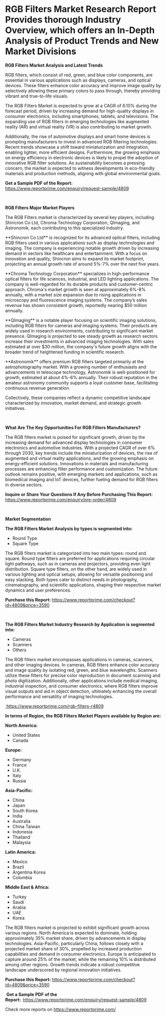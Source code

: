 <p><h1>RGB Filters Market Research Report Provides thorough Industry Overview, which offers an In-Depth Analysis of Product Trends and New Market Divisions</h1></p><p><strong>RGB Filters Market Analysis and Latest Trends</strong></p>
<p><p>RGB filters, which consist of red, green, and blue color components, are essential in various applications such as displays, cameras, and optical devices. These filters enhance color accuracy and improve image quality by selectively allowing these primary colors to pass through, thereby providing vibrant and true-to-life visuals.</p><p>The RGB Filters Market is expected to grow at a CAGR of 6.10% during the forecast period, driven by increasing demand for high-quality displays in consumer electronics, including smartphones, tablets, and televisions. The expanding use of RGB filters in emerging technologies like augmented reality (AR) and virtual reality (VR) is also contributing to market growth. </p><p>Additionally, the rise of automotive displays and smart home devices is prompting manufacturers to invest in advanced RGB filtering technologies. Recent trends showcase a shift toward miniaturization and integration, enabling lighter, more efficient designs. Furthermore, the growing emphasis on energy efficiency in electronic devices is likely to propel the adoption of innovative RGB filter solutions. As sustainability becomes a pressing concern, the market is expected to witness developments in eco-friendly materials and production methods, aligning with global environmental goals.</p></p>
<p><strong>Get a Sample PDF of the Report:&nbsp;</strong> <a href="https://www.reportprime.com/enquiry/request-sample/4809?utm_campaign=3460&utm_medium=2&utm_source=Github&utm_content=ia&utm_term=19032025&utm_id=rgb-filters">https://www.reportprime.com/enquiry/request-sample/4809</a></p>
<p>&nbsp;</p>
<p><strong>RGB Filters Major Market Players</strong></p>
<p><p>The RGB Filters market is characterized by several key players, including Shincron Co Ltd, Chroma Technology Corporation, QImaging, and Astronomik, each contributing to this specialized industry.</p><p>**Shincron Co Ltd** is recognized for its advanced optical filters, including RGB filters used in various applications such as display technologies and imaging. The company is experiencing notable growth driven by increasing demand in sectors like healthcare and entertainment. With a focus on innovation and quality, Shincron aims to expand its market footprint, projecting an annual growth rate of around 5%-7% over the next five years.</p><p>**Chroma Technology Corporation** specializes in high-performance optical filters for life sciences, industrial, and LED lighting applications. The company is well-regarded for its durable products and customer-centric approach. Chroma's market growth is seen at approximately 6%-8% annually, with a market size expansion due to rising applications in microscopy and fluorescence imaging systems. The company’s sales revenue has shown consistent growth, reportedly nearing $50 million annually.</p><p>**QImaging** is a notable player focusing on scientific imaging solutions, including RGB filters for cameras and imaging systems. Their products are widely used in research environments, contributing to significant market presence. QImaging is projected to see steady growth as research sectors increase their investments in advanced imaging technologies. With sales estimated at over $30 million, the company's future growth aligns with the broader trend of heightened funding in scientific research.</p><p>**Astronomik** offers premium RGB filters targeted primarily at the astrophotography market. With a growing number of enthusiasts and advancements in telescope technology, Astronomik is well-positioned for growth, estimated at about 4%-6% annually. Their robust reputation in the amateur astronomy community supports a loyal customer base, facilitating continuous revenue generation.</p><p>Collectively, these companies reflect a dynamic competitive landscape characterized by innovation, market demand, and strategic growth initiatives.</p></p>
<p>&nbsp;</p>
<p><strong>What Are The Key Opportunities For RGB Filters Manufacturers?</strong></p>
<p><p>The RGB filters market is poised for significant growth, driven by the increasing demand for advanced display technologies in consumer electronics and automotive industries. With a projected CAGR of over 6% through 2030, key trends include the miniaturization of devices, the rise of augmented and virtual reality applications, and the growing emphasis on energy-efficient solutions. Innovations in materials and manufacturing processes are enhancing filter performance and customization. The future outlook remains positive, with emerging markets and applications, such as biomedical imaging and IoT devices, further fueling demand for RGB filters in diverse sectors.</p></p>
<p><strong>Inquire or Share Your Questions If Any Before Purchasing This Report:</strong> <a href="https://www.reportprime.com/enquiry/pre-order/4809?utm_campaign=3460&utm_medium=2&utm_source=Github&utm_content=ia&utm_term=19032025&utm_id=rgb-filters">https://www.reportprime.com/enquiry/pre-order/4809</a></p>
<p>&nbsp;</p>
<p><strong>Market Segmentation</strong></p>
<p><strong>The RGB Filters Market Analysis by types is segmented into:</strong></p>
<p><ul><li>Round Type</li><li>Square Type</li></ul></p>
<p><p>The RGB filters market is categorized into two main types: round and square. Round type filters are preferred for applications requiring circular light pathways, such as in cameras and projectors, providing even light distribution. Square type filters, on the other hand, are widely used in various lighting and optical setups, allowing for versatile positioning and easy stacking. Both types cater to distinct needs in photography, cinematography, and scientific applications, shaping their respective market dynamics and user preferences.</p></p>
<p><strong>Purchase this Report:&nbsp;</strong><a href="https://www.reportprime.com/checkout?id=4809&price=3590&utm_campaign=3460&utm_medium=2&utm_source=Github&utm_content=ia&utm_term=19032025&utm_id=rgb-filters">https://www.reportprime.com/checkout?id=4809&price=3590</a></p>
<p>&nbsp;</p>
<p><strong>The RGB Filters Market Industry Research by Application is segmented into:</strong></p>
<p><ul><li>Cameras</li><li>Scanners</li><li>Others</li></ul></p>
<p><p>The RGB filters market encompasses applications in cameras, scanners, and other imaging devices. In cameras, RGB filters enhance color accuracy and image quality by isolating red, green, and blue wavelengths. Scanners utilize these filters for precise color reproduction in document scanning and photo digitization. Additionally, other applications include medical imaging, industrial inspection, and consumer electronics, where RGB filters improve visual outputs and aid in object detection, ultimately enhancing the overall performance and versatility of imaging technologies.</p></p>
<p><a href="https://www.reportprime.com/rgb-filters-r4809?utm_campaign=3460&utm_medium=2&utm_source=Github&utm_content=ia&utm_term=19032025&utm_id=rgb-filters">&nbsp;https://www.reportprime.com/rgb-filters-r4809</a></p>
<p><strong>In terms of Region, the RGB Filters Market Players available by Region are:</strong></p>
<p>
    <p> <strong> North America: </strong>
        <ul>
            <li>United States</li>
            <li>Canada</li>
        </ul>
        </p> 
    <p> <strong> Europe: </strong>
        <ul>
            <li>Germany</li>
            <li>France</li>
            <li>U.K.</li>
            <li>Italy</li>
            <li>Russia</li>
        </ul>
        </p> 
    <p> <strong> Asia-Pacific: </strong>
        <ul>
            <li>China</li>
            <li>Japan</li>
            <li>South Korea</li>
            <li>India</li>
            <li>Australia</li>
            <li>China Taiwan</li>
            <li>Indonesia</li>
            <li>Thailand</li>
            <li>Malaysia</li>
        </ul>
        </p> 
    <p> <strong> Latin America: </strong>
        <ul>
            <li>Mexico</li>
            <li>Brazil</li>
            <li>Argentina Korea</li>
            <li>Colombia</li>
        </ul>
        </p> 
    <p> <strong> Middle East & Africa: </strong>
        <ul>
            <li>Turkey</li>
            <li>Saudi</li>
            <li>Arabia</li>
            <li>UAE</li>
            <li>Korea</li>
        </ul>
    </p>
    </p>
<p><p>The RGB filters market is projected to exhibit significant growth across various regions. North America is expected to dominate, holding approximately 35% market share, driven by advancements in display technologies. Asia-Pacific, particularly China, follows closely with a projected market share of 30%, propelled by increased production capabilities and demand in consumer electronics. Europe is anticipated to capture around 25% of the market, while the remaining 10% is distributed among other regions. Growth trends indicate a robust competitive landscape underscored by regional innovation initiatives.</p></p>
<p><strong>Purchase this Report: </strong><a href="https://www.reportprime.com/checkout?id=4809&price=3590&utm_campaign=3460&utm_medium=2&utm_source=Github&utm_content=ia&utm_term=19032025&utm_id=rgb-filters">https://www.reportprime.com/checkout?id=4809&price=3590</a></p>
<p>&nbsp;<strong>Get a Sample PDF of the Report:&nbsp;&nbsp;</strong><a href="https://www.reportprime.com/enquiry/request-sample/4809?utm_campaign=3460&utm_medium=2&utm_source=Github&utm_content=ia&utm_term=19032025&utm_id=rgb-filters">https://www.reportprime.com/enquiry/request-sample/4809</a></p>
<p><strong></strong></p>
<p>Check more reports on <a href="https://www.reportprime.com/?utm_campaign=3460&utm_medium=2&utm_source=Github&utm_content=ia&utm_term=19032025&utm_id=rgb-filters">https://www.reportprime.com/</a></p>